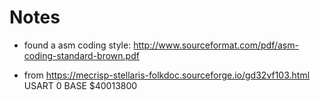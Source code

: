 # Notes

- found a asm coding style: http://www.sourceformat.com/pdf/asm-coding-standard-brown.pdf

- from https://mecrisp-stellaris-folkdoc.sourceforge.io/gd32vf103.html
    USART 0 BASE $40013800
